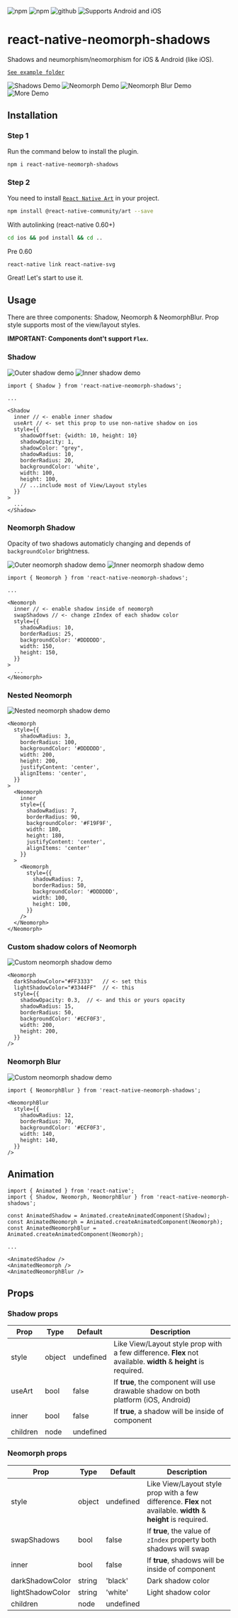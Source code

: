 ![npm](https://img.shields.io/npm/v/react-native-neomorph-shadows?style=flat-square)
![npm](https://img.shields.io/npm/dt/react-native-neomorph-shadows?style=flat-square)
![github](https://img.shields.io/github/stars/tokkozhin/react-native-neomorph-shadows?style=flat-square)
![Supports Android and iOS](https://img.shields.io/badge/platforms-android%20|%20ios-lightgrey.svg?style=flat-square)

# react-native-neomorph-shadows

Shadows and neumorphism/neomorphism for iOS & Android (like iOS).

[`See example folder`](example)

![Shadows Demo](assets/shadows.gif)
![Neomorph Demo](assets/neomorph.gif)
![Neomorph Blur Demo](assets/neomorphblur.gif)
![More Demo](assets/more.gif)

## Installation

### Step 1

Run the command below to install the plugin.

```bash
npm i react-native-neomorph-shadows
```

### Step 2

You need to install [`React Native Art`]('https://github.com/react-native-community/art') in your project.

```bash
npm install @react-native-community/art --save
```

With autolinking (react-native 0.60+)

```bash
cd ios && pod install && cd ..
```

Pre 0.60

```bash
react-native link react-native-svg
```

Great! Let's start to use it.

## Usage

There are three components: Shadow, Neomorph & NeomorphBlur.
Prop style supports most of the view/layout styles.

**IMPORTANT: Components dont't support `Flex`.**

### Shadow

![Outer shadow demo](assets/shadow.png)
![Inner shadow demo](assets/inner_shadow.png)

```
import { Shadow } from 'react-native-neomorph-shadows';

...

<Shadow
  inner // <- enable inner shadow
  useArt // <- set this prop to use non-native shadow on ios
  style={{
    shadowOffset: {width: 10, height: 10}
    shadowOpacity: 1,
    shadowColor: "grey",
    shadowRadius: 10,
    borderRadius: 20,
    backgroundColor: 'white',
    width: 100,
    height: 100,
    // ...include most of View/Layout styles
  }}
>
  ...
</Shadow>
```

### Neomorph Shadow

Opacity of two shadows automaticly changing and depends of `backgroundColor` brightness.

![Outer neomorph shadow demo](assets/neomorph.png)
![Inner neomorph shadow demo](assets/inner_neomorph.png)

```
import { Neomorph } from 'react-native-neomorph-shadows';

...

<Neomorph
  inner // <- enable shadow inside of neomorph
  swapShadows // <- change zIndex of each shadow color
  style={{
    shadowRadius: 10,
    borderRadius: 25,
    backgroundColor: '#DDDDDD',
    width: 150,
    height: 150,
  }}
>
  ...
</Neomorph>
```

### Nested Neomorph

![Nested neomorph shadow demo](assets/neomorph_nested.png)

```
<Neomorph
  style={{
    shadowRadius: 3,
    borderRadius: 100,
    backgroundColor: '#DDDDDD',
    width: 200,
    height: 200,
    justifyContent: 'center',
    alignItems: 'center',
  }}
>
  <Neomorph
    inner
    style={{
      shadowRadius: 7,
      borderRadius: 90,
      backgroundColor: '#F19F9F',
      width: 180,
      height: 180,
      justifyContent: 'center',
      alignItems: 'center'
    }}
  >
    <Neomorph
      style={{
        shadowRadius: 7,
        borderRadius: 50,
        backgroundColor: '#DDDDDD',
        width: 100,
        height: 100,
      }}
    />
  </Neomorph>
</Neomorph>
```

### Custom shadow colors of Neomorph

![Custom neomorph shadow demo](assets/neomorph_custom_colors.jpg)

```
<Neomorph
  darkShadowColor="#FF3333"   // <- set this
  lightShadowColor="#3344FF"  // <- this
  style={{
    shadowOpacity: 0.3,  // <- and this or yours opacity
    shadowRadius: 15,
    borderRadius: 50,
    backgroundColor: '#ECF0F3',
    width: 200,
    height: 200,
  }}
/>
```

### Neomorph Blur

![Custom neomorph shadow demo](assets/neomorphblur.png)

```
import { NeomorphBlur } from 'react-native-neomorph-shadows';

<NeomorphBlur
  style={{
    shadowRadius: 12,
    borderRadius: 70,
    backgroundColor: '#ECF0F3',
    width: 140,
    height: 140,
  }}
/>
```

## Animation

```
import { Animated } from 'react-native';
import { Shadow, Neomorph, NeomorphBlur } from 'react-native-neomorph-shadows';

const AnimatedShadow = Animated.createAnimatedComponent(Shadow);
const AnimatedNeomorph = Animated.createAnimatedComponent(Neomorph);
const AnimatedNeomorphBlur = Animated.createAnimatedComponent(Neomorph);

...

<AnimatedShadow />
<AnimatedNeomorph />
<AnimatedNeomorphBlur />
```

## Props

### Shadow props

| Prop     | Type   | Default   | Description                                                                                                    |
| -------- | ------ | --------- | -------------------------------------------------------------------------------------------------------------- |
| style    | object | undefined | Like View/Layout style prop with a few difference. **Flex** not available. **width** & **height** is required. |  |
| useArt   | bool   | false     | If **true**, the component will use drawable shadow on both platform (iOS, Android)                            |
| inner    | bool   | false     | If **true**, a shadow will be inside of component                                                              |
| children | node   | undefined |                                                                                                                |

### Neomorph props

| Prop             | Type   | Default   | Description                                                                                                    |
| ---------------- | ------ | --------- | -------------------------------------------------------------------------------------------------------------- |
| style            | object | undefined | Like View/Layout style prop with a few difference. **Flex** not available. **width** & **height** is required. |  |
| swapShadows      | bool   | false     | If **true**, the value of `zIndex` property both shadows will swap                                             |
| inner            | bool   | false     | If **true**, shadows will be inside of component                                                               |
| darkShadowColor  | string | 'black'   | Dark shadow color                                                                                              |
| lightShadowColor | string | 'white'   | Light shadow color                                                                                             |
| children         | node   | undefined |                                                                                                                |
